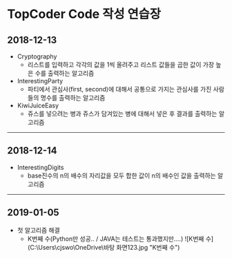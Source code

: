 # TopCoder Code 작성 연습장
## 2018-12-13
* Cryptography
   - 리스트를 입력하고 각각의 값을 1씩 올려주고 리스트 값들을 곱한 값이 가장 높은 수를 출력하는 알고리즘
* InterestingParty
   - 파티에서 관심사(first, second)에 대해서 공통으로 가지는 관심사를 가진 사람들의 명수를 출력하는 알고리즘
* KiwiJuiceEasy
   - 쥬스를 넣으려는 병과 쥬스가 담겨있는 병에 대해서 넣은 후 결과를 출력하는 알고리즘
----------------------------------------------------------------------------
## 2018-12-14
* InterestingDigits
   - base진수의 n의 배수의 자리값을 모두 합한 값이 n의 배수인 값을 출력하는 알고리즘 
----------------------------------------------------------------------------
## 2019-01-05
* 첫 알고리즘 해결
  - K번째 수(Python만 성공.. / JAVA는 테스트는 통과했지만....)
  ![K번째 수](C:\Users\cjswo\OneDrive\바탕 화면123.jpg "K번째 수")